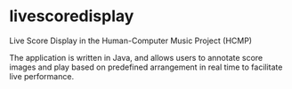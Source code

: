 # livescoredisplay

Live Score Display in the Human-Computer Music Project (HCMP)

The application is written in Java, and allows users to annotate score images and play based on predefined arrangement in real time to facilitate live performance.
